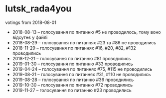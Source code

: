 # lutsk_rada4you
votings from 2018-08-01

* 2018-08-13 – голосування по питанню #5 не проводилось, тому воно відсутнє у файлі
* 2018-08-29 – голосування по питаннях #23 та #86 не проводились
* 2018-11-29 – голосування по питаннях #16, #20, #82, #132 проводились
* 2018-12-21 – голосування по питанню #81 проводились
* 2019-01-30 – голосування по питанню #33 проводились
* 2019-04-24 – голосування по питаннях #75, #115 не проводились
* 2019-08-21 – голосування по питаннях #31, #110 не проводились
* 2019-08-28 – голосування по питанню #36 проводились
* 2019-10-30 – голосування по питанню #72 проводились
* 2019-11-27 – голосування по питанню #23 проводились
